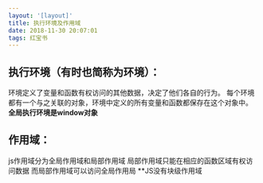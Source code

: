 ```yaml
---
layout: '[layout]'
title: 执行环境及作用域
date: 2018-11-30 20:07:01
tags: 红宝书
---
```

## **执行环境**（有时也简称为环境）：
环境定义了变量和函数有权访问的其他数据，决定了他们各自的行为。
每个环境都有一个与之关联的对象，环境中定义的所有变量和函数都保存在这个对象中。
**全局执行环境是window对象**

## **作用域**：
js作用域分为全局作用域和局部作用域
局部作用域只能在相应的函数区域有权访问数据
而局部作用域可以访问全局作用局
**JS没有块级作用域